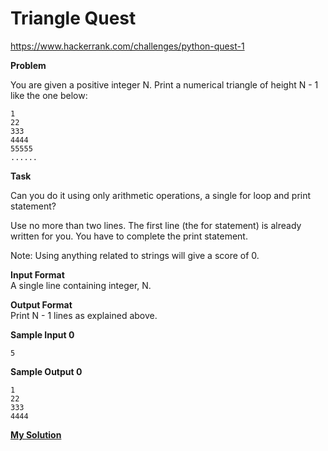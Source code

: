 # Triangle Quest

https://www.hackerrank.com/challenges/python-quest-1

**Problem**

You are given a positive integer N. Print a numerical triangle of height N - 1 like the one below:

```
1
22
333
4444
55555
......
```

**Task**

Can you do it using only arithmetic operations, a single for loop and print statement?  
  
Use no more than two lines. The first line (the for statement) is already written for you. You have to complete the print statement.   

Note: Using anything related to strings will give a score of 0.  

**Input Format**  
A single line containing integer, N.

**Output Format**  
Print N - 1 lines as explained above.

**Sample Input 0**

```
5
```

**Sample Output 0**

```
1
22
333
4444
```

[**My Solution**](answer.py)
